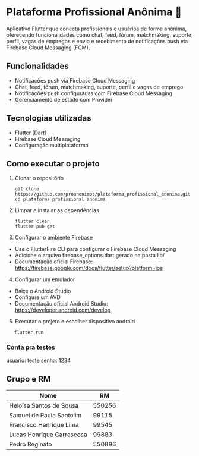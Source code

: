 # Plataforma Profissional Anônima 📱
Aplicativo Flutter que conecta profissionais e usuários de forma anônima, oferecendo funcionalidades como chat, feed, fórum, matchmaking, suporte, perfil, vagas de empregos e envio e recebimento de notificações push via Firebase Cloud Messaging (FCM).

## Funcionalidades
* Notificações push via Firebase Cloud Messaging
* Chat, feed, fórum, matchmaking, suporte, perfil e vagas de emprego
* Notificações push configuradas com Firebase Cloud Messaging
* Gerenciamento de estado com Provider
  
## Tecnologias utilizadas
* Flutter (Dart)
* Firebase Cloud Messaging
* Configuração multiplataforma

## Como executar o projeto
1. Clonar o repositório
   ```
   git clone https://github.com/proanonimos/plataforma_profissional_anonima.git
   cd plataforma_profissional_anonima
2. Limpar e instalar as dependências 
   ```
   flutter clean
   flutter pub get
3. Configurar o ambiente Firebase
  - Use o FlutterFire CLI para configurar o Firebase Cloud Messaging
  - Adicione o arquivo firebase_options.dart gerado na pasta lib/
  - Documentação oficial Firebase: https://firebase.google.com/docs/flutter/setup?platform=ios
4. Configurar um emulador
  - Baixe o Android Studio
  - Configure um AVD
  - Documentação oficial Android Studio: https://developer.android.com/develop
5. Executar o projeto e escolher dispositivo android
```
   flutter run
```
### Conta pra testes
usuario: teste
senha: 1234

## Grupo e RM
| Nome                      | RM     |
|---------------------------|--------|
| Heloísa Santos de Sousa   | 550256 |
| Samuel de Paula Santolim  | 99115  |
| Francisco Henrique Lima   | 99545  |
| Lucas Henrique Carrascosa | 99883  |
| Pedro Reginato            | 550896 |
